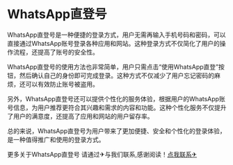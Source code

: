 # WhatsApp直登号

WhatsApp直登号是一种便捷的登录方式，用户无需再输入手机号码和密码，可以直接通过WhatsApp账号登录各种应用和网站。这种登录方式不仅简化了用户的操作流程，还提高了账号的安全性。

WhatsApp直登号的使用方法也非常简单，用户只需点击“使用WhatsApp直登”按钮，然后确认自己的身份即可完成登录。这种方式不仅减少了用户忘记密码的麻烦，还可以有效防止账号被盗用。

另外，WhatsApp直登号还可以提供个性化的服务体验，根据用户的WhatsApp账号信息，为用户推荐更符合其兴趣和需求的内容和功能。这种个性化服务不仅提升了用户的满意度，还提高了应用和网站的用户留存率。

总的来说，WhatsApp直登号为用户带来了更加便捷、安全和个性化的登录体验，是一种值得推广和使用的登录方式。

更多关于WhatsApp直登号 请通过✈与我们联系,感谢阅读！[点我联系✈](https://auth.G208.com)